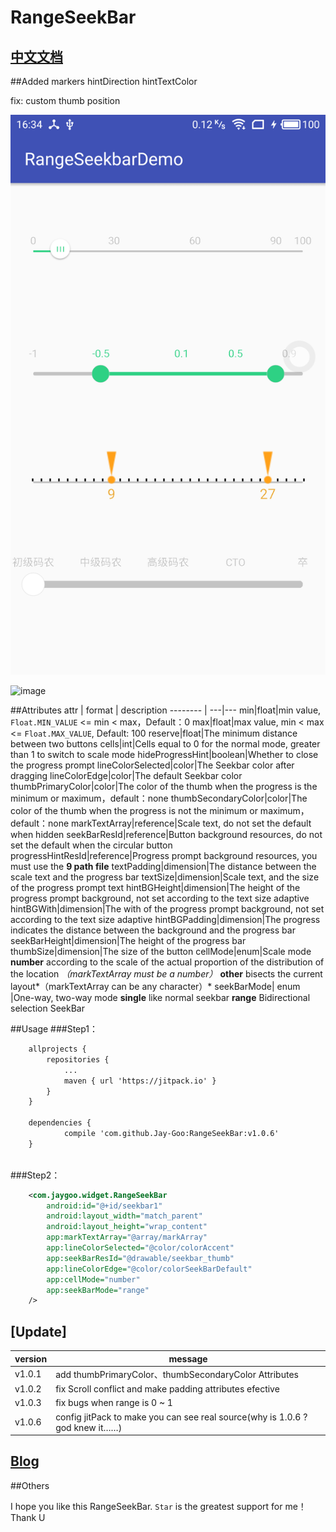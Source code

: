 
# RangeSeekBar 

## [中文文档](https://github.com/Jay-Goo/RangeSeekBar/blob/master/README_ZH.md) 

##Added 
markers 
hintDirection
hintTextColor

fix:
custom thumb position  

![image](https://github.com/guojilong/RangeSeekBar/blob/master/Gif/marker.png)


![image](https://github.com/Jay-Goo/RangeSeekBar/blob/master/Gif/2017-02-08%2019_27_55.gif)

##Attributes
attr | format | description
-------- | ---|---
min|float|min value, `Float.MIN_VALUE` <= min < max，Default：0
max|float|max value, min < max <= `Float.MAX_VALUE`, Default: 100
reserve|float|The minimum distance between two buttons
cells|int|Cells equal to 0 for the normal mode, greater than 1 to switch to scale mode
hideProgressHint|boolean|Whether to close the progress prompt
lineColorSelected|color|The Seekbar color after dragging
lineColorEdge|color|The default Seekbar color
thumbPrimaryColor|color|The color of the thumb when the progress is the minimum or maximum，default：none
thumbSecondaryColor|color|The color of the thumb when the progress is not the minimum or maximum，default：none
markTextArray|reference|Scale text, do not set the default when hidden
seekBarResId|reference|Button background resources, do not set the default when the circular button
progressHintResId|reference|Progress prompt background resources, you must use the **9 path file**
textPadding|dimension|The distance between the scale text and the progress bar
textSize|dimension|Scale text, and the size of the progress prompt text
hintBGHeight|dimension|The height of the progress prompt background, not set according to the text size adaptive
hintBGWith|dimension|The with of the progress prompt background, not set according to the text size adaptive
hintBGPadding|dimension|The progress indicates the distance between the background and the progress bar
seekBarHeight|dimension|The height of the progress bar
thumbSize|dimension|The size of the button
cellMode|enum|Scale mode **number** according to the scale of the actual proportion of the distribution of the location *（markTextArray must be a number）* **other** bisects the current layout*（markTextArray can be any character）*
seekBarMode| enum |One-way, two-way mode **single** like normal seekbar **range** Bidirectional selection SeekBar

##Usage
###Step1：
```xml
    allprojects {
		repositories {
			...
			maven { url 'https://jitpack.io' }
		}
	}
	
	dependencies {
	        compile 'com.github.Jay-Goo:RangeSeekBar:v1.0.6'
	}
   
```


###Step2：
```xml
    <com.jaygoo.widget.RangeSeekBar
        android:id="@+id/seekbar1"
        android:layout_width="match_parent"
        android:layout_height="wrap_content"
        app:markTextArray="@array/markArray"
        app:lineColorSelected="@color/colorAccent"
        app:seekBarResId="@drawable/seekbar_thumb"
        app:lineColorEdge="@color/colorSeekBarDefault"
        app:cellMode="number"
        app:seekBarMode="range"
    />
```

## [Update]
version | message
-------- | ---
v1.0.1 | add thumbPrimaryColor、thumbSecondaryColor Attributes
v1.0.2 | fix Scroll conflict and make padding attributes efective
v1.0.3 | fix bugs when range is 0 ~ 1
v1.0.6 | config jitPack to make you can see real source(why is 1.0.6 ? god knew it……)
## [Blog](http://blog.csdn.net/google_acmer/article/details/54971421)


##Others 

I hope you like this RangeSeekBar. `Star` is the greatest support for me！ Thank U





